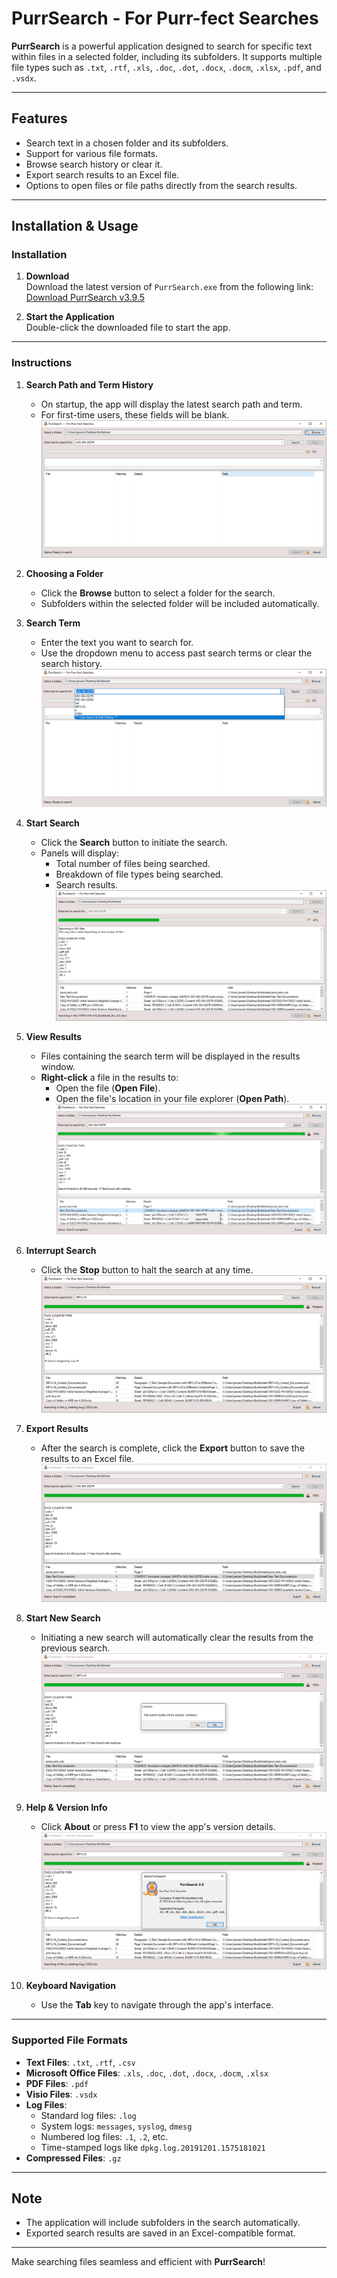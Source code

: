 # PurrSearch - For Purr-fect Searches
**PurrSearch** is a powerful application designed to search for specific text within files in a selected folder, including its subfolders. It supports multiple file types such as `.txt`, `.rtf`, `.xls`, `.doc`, `.dot`, `.docx`, `.docm`, `.xlsx`, `.pdf`, and `.vsdx`.

---

## **Features**
- Search text in a chosen folder and its subfolders.
- Support for various file formats.
- Browse search history or clear it.
- Export search results to an Excel file.
- Options to open files or file paths directly from the search results.

---

## **Installation & Usage**

### **Installation**
1. **Download**  
   Download the latest version of `PurrSearch.exe` from the following link:  
   [Download PurrSearch v3.9.5](http://stash/projects/DVG/repos/purrsearch/browse/release/v3.9.5/dist)

2. **Start the Application**  
   Double-click the downloaded file to start the app.

---

### **Instructions**

1. **Search Path and Term History**  
   - On startup, the app will display the latest search path and term.  
   - For first-time users, these fields will be blank.
   ![Step 1](readme_images/search_path_and_history.png)

2. **Choosing a Folder**  
   - Click the **Browse** button to select a folder for the search.  
   - Subfolders within the selected folder will be included automatically.

3. **Search Term**  
   - Enter the text you want to search for.  
   - Use the dropdown menu to access past search terms or clear the search history.
   ![Step 3](readme_images/enter_search_term.png)  

4. **Start Search**  
   - Click the **Search** button to initiate the search.  
   - Panels will display:
     - Total number of files being searched.
     - Breakdown of file types being searched.
     - Search results.
   ![Step 4](readme_images/search_progress.PNG)  

5. **View Results**  
   - Files containing the search term will be displayed in the results window.  
   - **Right-click** a file in the results to:
     - Open the file (**Open File**).
     - Open the file's location in your file explorer (**Open Path**).
   ![Step 5](readme_images/open_file_open_path.png)  

6. **Interrupt Search**  
   - Click the **Stop** button to halt the search at any time.
   ![Step 6](readme_images/stop_search.PNG)  

7. **Export Results**  
   - After the search is complete, click the **Export** button to save the results to an Excel file.
   ![Step 7](readme_images/export_results.PNG)  

8. **Start New Search**  
   - Initiating a new search will automatically clear the results from the previous search.
   ![Step 8](readme_images/new_search.PNG)  

9. **Help & Version Info**  
   - Click **About** or press **F1** to view the app's version details.
   ![Step 9](readme_images/about_and_help.PNG)  

10. **Keyboard Navigation**  
    - Use the **Tab** key to navigate through the app's interface.

---

### **Supported File Formats**
- **Text Files**: `.txt`, `.rtf`, `.csv`
- **Microsoft Office Files**: `.xls`, `.doc`, `.dot`, `.docx`, `.docm`, `.xlsx`
- **PDF Files**: `.pdf`
- **Visio Files**: `.vsdx`
- **Log Files**: 
  - Standard log files: `.log`
  - System logs: `messages`, `syslog`, `dmesg`
  - Numbered log files: `.1`, `.2`, etc.
  - Time-stamped logs like `dpkg.log.20191201.1575181021`
- **Compressed Files**: `.gz`

---

## **Note**
- The application will include subfolders in the search automatically.
- Exported search results are saved in an Excel-compatible format.

---

Make searching files seamless and efficient with **PurrSearch**!
